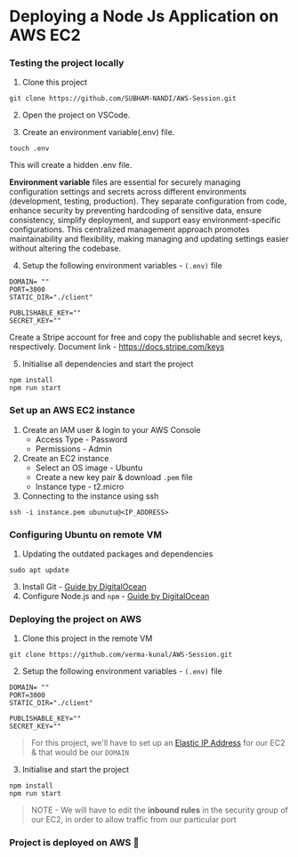 # Deploying a Node Js Application on AWS EC2

### Testing the project locally

1. Clone this project 
```
git clone https://github.com/SUBHAM-NANDI/AWS-Session.git
```
2. Open the project on VSCode.
   
3. Create an environment variable(.env) file.
 ```
 touch .env
 ```
This will create a hidden .env file.

**Environment variable** files are essential for securely managing configuration settings and secrets across different environments (development, testing, production). They separate configuration from code, enhance security by preventing hardcoding of sensitive data, ensure consistency, simplify deployment, and support easy environment-specific configurations. This centralized management approach promotes maintainability and flexibility, making managing and updating settings easier without altering the codebase.
   
4. Setup the following environment variables - `(.env)` file
```
DOMAIN= ""
PORT=3000
STATIC_DIR="./client"

PUBLISHABLE_KEY=""
SECRET_KEY=""
```
Create a Stripe account for free and copy the publishable and secret keys, respectively.
Document link - https://docs.stripe.com/keys

5. Initialise all dependencies and start the project
```
npm install 
npm run start
```

### Set up an AWS EC2 instance

1. Create an IAM user & login to your AWS Console
    - Access Type - Password
    - Permissions - Admin
2. Create an EC2 instance
    - Select an OS image - Ubuntu
    - Create a new key pair & download `.pem` file
    - Instance type - t2.micro
3. Connecting to the instance using ssh
```
ssh -i instance.pem ubunutu@<IP_ADDRESS>
```

### Configuring Ubuntu on remote VM

1. Updating the outdated packages and dependencies
```
sudo apt update
```
3. Install Git - [Guide by DigitalOcean](https://www.digitalocean.com/community/tutorials/how-to-install-git-on-ubuntu-22-04) 
4. Configure Node.js and `npm` - [Guide by DigitalOcean](https://www.digitalocean.com/community/tutorials/how-to-install-node-js-on-ubuntu-22-04)

### Deploying the project on AWS

1. Clone this project in the remote VM
```
git clone https://github.com/verma-kunal/AWS-Session.git
```
2. Setup the following environment variables - `(.env)` file
```
DOMAIN= ""
PORT=3000
STATIC_DIR="./client"

PUBLISHABLE_KEY=""
SECRET_KEY=""
```
> For this project, we'll have to set up an [Elastic IP Address](https://docs.aws.amazon.com/AWSEC2/latest/UserGuide/elastic-ip-addresses-eip.html) for our EC2 & that would be our `DOMAIN`

3. Initialise and start the project
```
npm install
npm run start
```

> NOTE - We will have to edit the **inbound rules** in the security group of our EC2, in order to allow traffic from our particular port

### Project is deployed on AWS 🎉
